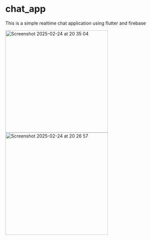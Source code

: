 # chat_app

This is a simple realtime chat application using flutter and firebase 

<img width="319" alt="Screenshot 2025-02-24 at 20 35 04" src="https://github.com/user-attachments/assets/66574d89-24a3-48fb-a09b-ddd12293403b" /><img width="319" alt="Screenshot 2025-02-24 at 20 26 57" src="https://github.com/user-attachments/assets/db828427-e53c-42a4-9533-3076895587e6" />



